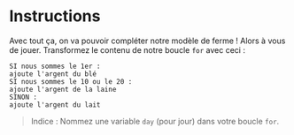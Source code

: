 # Instructions

Avec tout ça, on va pouvoir compléter notre modèle de ferme ! Alors à vous de jouer. Transformez le contenu de notre boucle `for` avec ceci :

```
SI nous sommes le 1er :
ajoute l'argent du blé
SI nous sommes le 10 ou le 20 :
ajoute l'argent de la laine
SINON :
ajoute l'argent du lait
```

> Indice : Nommez une variable `day` (pour jour) dans votre boucle `for`.
